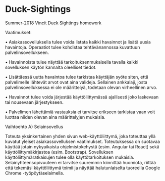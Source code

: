 # Duck-Sightings
Summer-2018 Vincit Duck Sightings homework

Vaatimukset:

• Asiakassovelluksella tulee voida listata kaikki havainnot ja lisätä uusia havaintoja. Operaatiot tulee kohdistaa tehtävänannossa
kuvattuun palvelinsovellukseen.

• Havainnoista tulee näyttää tarkoituksenmukaisella tavalla kaikki sovelluksen käytön kannalta oleelliset tiedot.

• Lisättäessä uutta havaintoa tulee tarkistaa käyttäjän syöte siten, että palvelimelle lähtevät arvot ovat aina valideja. Sellainen
ankkalaji, josta palvelinsovelluksessa ei ole määrittelyä, todetaan olevan virheellinen arvo.

• Havainnot tulee voida järjestää käyttöliittymässä ajallisesti joko laskevaan tai nousevaan järjestykseen.

• Palvelimen lähettämiä vastauksia ei tarvitse erikseen tarkistaa vaan voit luottaa niiden olevan aina määrittelyjen mukaisia.



Vaihtoehto A) Selainsovellus

Toteuta yksinkertainen yhden sivun web-käyttöliittymä, joka
toteuttaa yllä kuvatut yleiset asiakassovelluksen vaatimukset.
Toteutuksessa on suotavaa käyttää jotain nykyaikaista ohjelmistokehystä
(esim. Angular tai React) sekä käyttöliittymäkirjastoa
(esim. Bootstrap). Sovelluksen käyttöliittymäratkaisujen tulee
olla käyttötarkoituksen mukaisia.
Selainyhteensopivuuteen ei tarvitse suuremmin kiinnittää
huomiota, riittää että tekemäsi käyttöliittymä toimii ja näyttää
halutunlaiselta tuoreella Google Chrome -työpöytäselaimella.
